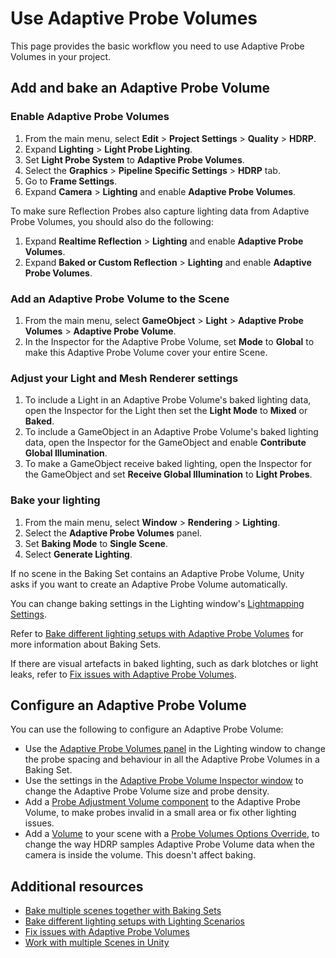 # Use Adaptive Probe Volumes

This page provides the basic workflow you need to use Adaptive Probe Volumes in your project.

## Add and bake an Adaptive Probe Volume

### Enable Adaptive Probe Volumes

1. From the main menu, select **Edit** > **Project Settings** > **Quality** > **HDRP**.
2. Expand **Lighting** > **Light Probe Lighting**.
3. Set **Light Probe System** to **Adaptive Probe Volumes**.
4. Select the **Graphics** > **Pipeline Specific Settings** > **HDRP** tab.
5. Go to **Frame Settings**.
6. Expand **Camera** > **Lighting** and enable **Adaptive Probe Volumes**.

To make sure Reflection Probes also capture lighting data from Adaptive Probe Volumes, you should also do the following:

1. Expand **Realtime Reflection** > **Lighting** and enable **Adaptive Probe Volumes**.
2. Expand **Baked or Custom Reflection** > **Lighting** and enable **Adaptive Probe Volumes**.

### Add an Adaptive Probe Volume to the Scene

1. From the main menu, select **GameObject** > **Light** > **Adaptive Probe Volumes** > **Adaptive Probe Volume**.
2. In the Inspector for the Adaptive Probe Volume, set **Mode** to **Global** to make this Adaptive Probe Volume cover your entire Scene.

### Adjust your Light and Mesh Renderer settings

1. To include a Light in an Adaptive Probe Volume's baked lighting data, open the Inspector for the Light then set the **Light Mode** to **Mixed** or **Baked**.
2. To include a GameObject in an Adaptive Probe Volume's baked lighting data, open the Inspector for the GameObject and enable **Contribute Global Illumination**.
3. To make a GameObject receive baked lighting, open the Inspector for the GameObject and set **Receive Global Illumination** to **Light Probes**. 

### Bake your lighting

1. From the main menu, select **Window** > **Rendering** > **Lighting**.
2. Select the **Adaptive Probe Volumes** panel.
3. Set **Baking Mode** to **Single Scene**.
4. Select **Generate Lighting**.

If no scene in the Baking Set contains an Adaptive Probe Volume, Unity asks if you want to create an Adaptive Probe Volume automatically.

You can change baking settings in the Lighting window's [Lightmapping Settings](https://docs.unity3d.com/Documentation/Manual/class-LightingSettings.html#LightmappingSettings).

Refer to [Bake different lighting setups with Adaptive Probe Volumes](probevolumes-usebakingsets.md) for more information about Baking Sets.

If there are visual artefacts in baked lighting, such as dark blotches or light leaks, refer to [Fix issues with Adaptive Probe Volumes](probevolumes-fixissues.md).

## Configure an Adaptive Probe Volume

You can use the following to configure an Adaptive Probe Volume:

- Use the [Adaptive Probe Volumes panel](probevolumes-lighting-panel-reference.md) in the Lighting window to change the probe spacing and behaviour in all the Adaptive Probe Volumes in a Baking Set.
- Use the settings in the [Adaptive Probe Volume Inspector window](probevolumes-inspector-reference.md) to change the Adaptive Probe Volume size and probe density.
- Add a [Probe Adjustment Volume component](probevolumes-adjustment-volume-component-reference.md) to the Adaptive Probe Volume, to make probes invalid in a small area or fix other lighting issues.
- Add a [Volume](understand-volumes.md) to your scene with a [Probe Volumes Options Override](probevolumes-options-override-reference.md), to change the way HDRP samples Adaptive Probe Volume data when the camera is inside the volume. This doesn't affect baking.

## Additional resources

- [Bake multiple scenes together with Baking Sets](probevolumes-usebakingsets.md)
- [Bake different lighting setups with Lighting Scenarios](probevolumes-bakedifferentlightingsetups.md)
- [Fix issues with Adaptive Probe Volumes](probevolumes-fixissues.md)
- [Work with multiple Scenes in Unity](https://docs.unity3d.com/Documentation/Manual/MultiSceneEditing.html)
